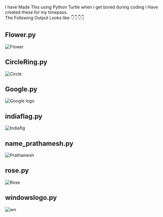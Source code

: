 I have Made This using Python Turtle when i get bored during coding i Have created these for my timepass. <br/>
The Following Output Looks like 👇👇👇👇

## Flower.py
![Flower](https://user-images.githubusercontent.com/87264935/172403024-0275c7a4-5a32-4867-94d3-d38c92a0cc59.png)

## CircleRing.py
![Circle](https://user-images.githubusercontent.com/87264935/172403309-a9984f4f-8b8c-45b3-b80e-6e741c53e8b6.png)

## Google.py
![Google logo](https://user-images.githubusercontent.com/87264935/172403384-a55bda88-1099-4c0a-b23f-733ae1a05b1d.png)

## indiaflag.py
![Indiaflg](https://user-images.githubusercontent.com/87264935/172403440-b9d3a478-e0a1-4004-851a-26c459e5acb8.png)

## name_prathamesh.py
![Prathamesh](https://user-images.githubusercontent.com/87264935/172403505-0082204d-0491-4b84-b429-ca1d3a3f76dc.png)

## rose.py
![Rose](https://user-images.githubusercontent.com/87264935/172403649-9bf7318e-c843-46a9-ba92-4c23a36d2146.png)

## windowslogo.py
![wn](https://user-images.githubusercontent.com/87264935/172403732-86782710-9b4a-414a-8baa-a369da70ff1c.png)


